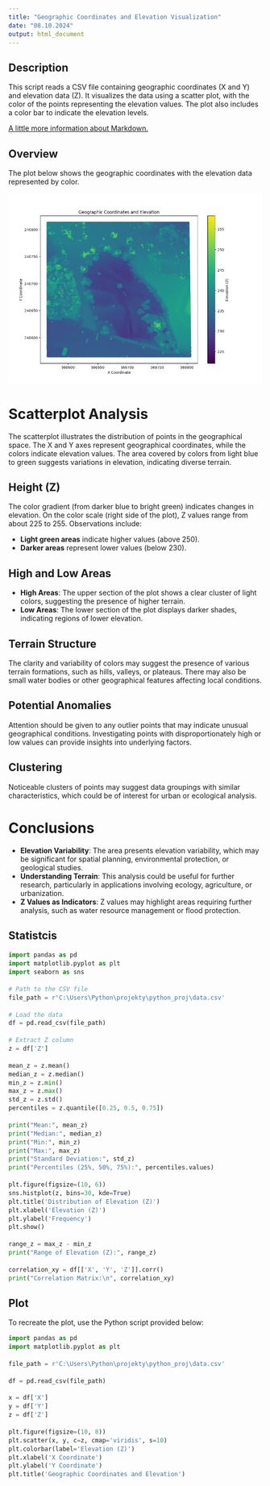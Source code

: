 ```yaml
---
title: "Geographic Coordinates and Elevation Visualization"
date: "08.10.2024"
output: html_document
---
```


## Description

This script reads a CSV file containing geographic coordinates (X and Y) and elevation data (Z). It visualizes the data using a scatter plot, with the color of the points representing the elevation values. The plot also includes a color bar to indicate the elevation levels.

[A little more information about Markdown.](https://www.markdownguide.org/extended-syntax/)

## Overview

The plot below shows the geographic coordinates with the elevation data represented by color.

![Geographic Plot](./fig1.png)

# Scatterplot Analysis

The scatterplot illustrates the distribution of points in the geographical space. The X and Y axes represent geographical coordinates, while the colors indicate elevation values. The area covered by colors from light blue to green suggests variations in elevation, indicating diverse terrain.

## Height (Z)

The color gradient (from darker blue to bright green) indicates changes in elevation. On the color scale (right side of the plot), Z values range from about 225 to 255. Observations include:

- **Light green areas** indicate higher values (above 250).
- **Darker areas** represent lower values (below 230).

## High and Low Areas

- **High Areas**: The upper section of the plot shows a clear cluster of light colors, suggesting the presence of higher terrain.
- **Low Areas**: The lower section of the plot displays darker shades, indicating regions of lower elevation.

## Terrain Structure

The clarity and variability of colors may suggest the presence of various terrain formations, such as hills, valleys, or plateaus. There may also be small water bodies or other geographical features affecting local conditions.

## Potential Anomalies

Attention should be given to any outlier points that may indicate unusual geographical conditions. Investigating points with disproportionately high or low values can provide insights into underlying factors.

## Clustering

Noticeable clusters of points may suggest data groupings with similar characteristics, which could be of interest for urban or ecological analysis.

# Conclusions

- **Elevation Variability**: The area presents elevation variability, which may be significant for spatial planning, environmental protection, or geological studies.
- **Understanding Terrain**: This analysis could be useful for further research, particularly in applications involving ecology, agriculture, or urbanization.
- **Z Values as Indicators**: Z values may highlight areas requiring further analysis, such as water resource management or flood protection.

## Statistcis

```python
import pandas as pd
import matplotlib.pyplot as plt
import seaborn as sns

# Path to the CSV file
file_path = r'C:\Users\Python\projekty\python_proj\data.csv'

# Load the data
df = pd.read_csv(file_path)

# Extract Z column
z = df['Z']

mean_z = z.mean()
median_z = z.median()
min_z = z.min()
max_z = z.max()
std_z = z.std()
percentiles = z.quantile([0.25, 0.5, 0.75])

print("Mean:", mean_z)
print("Median:", median_z)
print("Min:", min_z)
print("Max:", max_z)
print("Standard Deviation:", std_z)
print("Percentiles (25%, 50%, 75%):", percentiles.values)

plt.figure(figsize=(10, 6))
sns.histplot(z, bins=30, kde=True)
plt.title('Distribution of Elevation (Z)')
plt.xlabel('Elevation (Z)')
plt.ylabel('Frequency')
plt.show()

range_z = max_z - min_z
print("Range of Elevation (Z):", range_z)

correlation_xy = df[['X', 'Y', 'Z']].corr()
print("Correlation Matrix:\n", correlation_xy)
```

## Plot

To recreate the plot, use the Python script provided below:

```python
import pandas as pd
import matplotlib.pyplot as plt

file_path = r'C:\Users\Python\projekty\python_proj\data.csv'

df = pd.read_csv(file_path)

x = df['X']
y = df['Y']
z = df['Z']

plt.figure(figsize=(10, 8))
plt.scatter(x, y, c=z, cmap='viridis', s=10)
plt.colorbar(label='Elevation (Z)')
plt.xlabel('X Coordinate')
plt.ylabel('Y Coordinate')
plt.title('Geographic Coordinates and Elevation')
```


